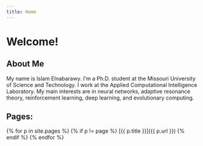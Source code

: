 ```yaml
---
title: Home
---
```


# Welcome!

## About Me

My name is Islam Elnabarawy. I'm a Ph.D. student at the Missouri University of Science and Technology. I work at the Applied Computational Intelligence Laboratory. My main interests are in neural networks, adaptive resonance theory, reinforcement learning, deep learning, and evolutionary computing.

## Pages:

{% for p in site.pages %}
  {% if p != page %}
[{{ p.title }}]({{ p.url }})
  {% endif %}
{% endfor %}
